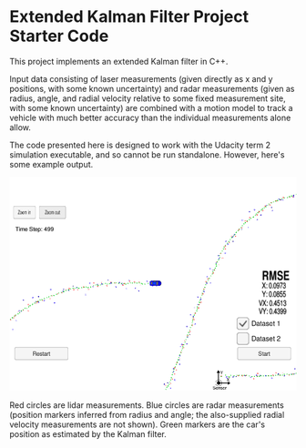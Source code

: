 # Extended Kalman Filter Project Starter Code

[//]: # (Image References) 
[ekf_tracking]: ./ekf_tracking.png

This project implements an extended Kalman filter in C++. 

Input data consisting of laser measurements (given directly as
x and y positions, with some known uncertainty) and radar
measurements (given as radius, angle, and radial velocity 
relative to some fixed measurement site, with some known uncertainty)
are combined with a motion model to track a vehicle with much better
accuracy than the individual measurements alone allow.

The code presented here is designed to work with the
Udacity term 2 simulation executable, and so cannot be run standalone.
However, here's some example output.  

![Tracking car with EKF][ekf_tracking]

Red circles are lidar measurements.
Blue circles are radar measurements (position markers inferred from radius and angle; 
the also-supplied radial velocity measurements are not shown).
Green markers are the car's position as estimated by the Kalman filter.


